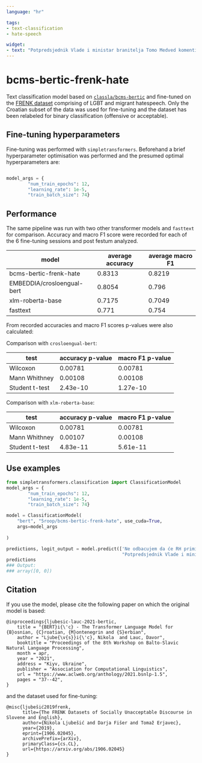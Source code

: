 ```yaml
---
language: "hr"

tags:
- text-classification
- hate-speech

widget:
- text: "Potpredsjednik Vlade i ministar branitelja Tomo Medved komentirao je Vladine planove za zakonsku zabranu pozdrava 'za dom spremni'."
---
```

# bcms-bertic-frenk-hate

Text classification model based on [`classla/bcms-bertic`](https://huggingface.co/classla/bcms-bertic) and fine-tuned on the [FRENK dataset](https://www.clarin.si/repository/xmlui/handle/11356/1433) comprising of LGBT and migrant hatespeech. Only the Croatian subset of the data was used for fine-tuning and the dataset has been relabeled for binary classification (offensive or acceptable).




## Fine-tuning hyperparameters

Fine-tuning was performed with `simpletransformers`. Beforehand a brief hyperparameter optimisation was performed and the presumed optimal hyperparameters are:

```python

model_args = {
        "num_train_epochs": 12,
        "learning_rate": 1e-5,
        "train_batch_size": 74}
```

## Performance

The same pipeline was run with two other transformer models and `fasttext` for comparison. Accuracy and macro F1 score were recorded for each of the 6 fine-tuning sessions and post festum analyzed.

| model | average accuracy | average macro F1|
|---|---|---|
|bcms-bertic-frenk-hate|0.8313|0.8219|
|EMBEDDIA/crosloengual-bert |0.8054|0.796|
|xlm-roberta-base |0.7175|0.7049|
|fasttext|0.771 |0.754 |



From recorded accuracies and macro F1 scores p-values were also calculated:

Comparison with `crosloengual-bert`:

| test | accuracy p-value | macro F1 p-value|
| --- | --- | --- |
|Wilcoxon|0.00781|0.00781|
|Mann Whithney|0.00108|0.00108|
|Student t-test |2.43e-10 |1.27e-10|

Comparison with `xlm-roberta-base`:

| test | accuracy p-value | macro F1 p-value|
| --- | --- | --- |
|Wilcoxon|0.00781|0.00781|
|Mann Whithney|0.00107|0.00108|
|Student t-test |4.83e-11 | 5.61e-11 |



## Use examples

```python
from simpletransformers.classification import ClassificationModel
model_args = {
        "num_train_epochs": 12,
        "learning_rate": 1e-5,
        "train_batch_size": 74}

model = ClassificationModel(
    "bert", "5roop/bcms-bertic-frenk-hate", use_cuda=True,
    args=model_args
    
)

predictions, logit_output = model.predict(['Ne odbacujem da će RH primiti još migranata iz Afganistana, no neće biti novog vala',
                                           "Potpredsjednik Vlade i ministar branitelja Tomo Medved komentirao je Vladine planove za zakonsku zabranu pozdrava 'za dom spremni' "])
predictions
### Output:
### array([0, 0])
```

## Citation

If you use the model, please cite the following paper on which the original model is based:
```
@inproceedings{ljubesic-lauc-2021-bertic,
    title = "{BERT}i{\'c} - The Transformer Language Model for {B}osnian, {C}roatian, {M}ontenegrin and {S}erbian",
    author = "Ljube{\v{s}}i{\'c}, Nikola  and Lauc, Davor",
    booktitle = "Proceedings of the 8th Workshop on Balto-Slavic Natural Language Processing",
    month = apr,
    year = "2021",
    address = "Kiyv, Ukraine",
    publisher = "Association for Computational Linguistics",
    url = "https://www.aclweb.org/anthology/2021.bsnlp-1.5",
    pages = "37--42",
}
```

and the dataset used for fine-tuning:
```
@misc{ljubešić2019frenk,
      title={The FRENK Datasets of Socially Unacceptable Discourse in Slovene and English}, 
      author={Nikola Ljubešić and Darja Fišer and Tomaž Erjavec},
      year={2019},
      eprint={1906.02045},
      archivePrefix={arXiv},
      primaryClass={cs.CL},
      url={https://arxiv.org/abs/1906.02045}
}
```
